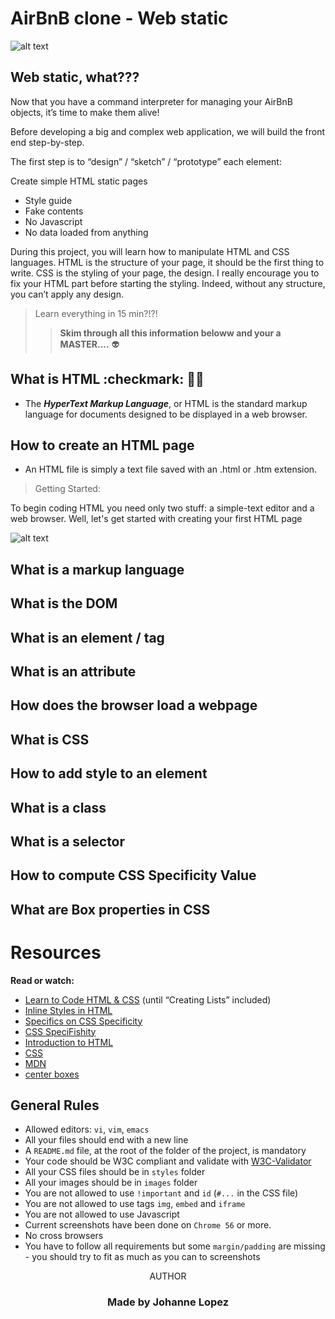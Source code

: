 AirBnB clone - Web static
==========================
![alt text](https://s3.amazonaws.com/intranet-projects-files/concepts/74/hbnb_step1.png)
## Web static, what???
<p>

Now that you have a command interpreter for managing your AirBnB objects, it’s time to make them alive!

Before developing a big and complex web application, we will build the front end step-by-step.

The first step is to “design” / “sketch” / “prototype” each element:

Create simple HTML static pages
* Style guide
* Fake contents
* No Javascript
* No data loaded from anything

During this project, you will learn how to manipulate HTML and CSS languages.
HTML is the structure of your page, it should be the first thing to write.
CSS is the styling of your page, the design. I really encourage you to fix your HTML part before starting the styling.
Indeed, without any structure, you can’t apply any design.
</p>

>Learn everything in 15 min?!?!
>>**Skim through all this information beloww and your a MASTER....**
>:alien:


What is HTML :checkmark: 🤌🏽
-------------

* The ***HyperText Markup Language***, or HTML is the standard markup language for documents designed to be displayed in a web browser.

How to create an HTML page
---------------------------
* An HTML file is simply a text file saved with an .html or .htm extension.
>Getting Started:

To begin coding HTML you need only two stuff: a simple-text editor and a web browser. Well, let's get started with creating your first HTML page

![alt text](https://learn.shayhowe.com/assets/images/courses/html-css/getting-to-know-html/building-structure.png)

What is a markup language
--------------------------

What is the DOM
----------------

What is an element / tag
-------------------------
What is an attribute
-------------------------

How does the browser load a webpage
------------------------------------

What is CSS
--------------

How to add style to an element
-------------------------------

What is a class
------------------

What is a selector
---------------------
How to compute CSS Specificity Value
-------------------------------------

What are Box properties in CSS
--------------------------------



Resources
============

**Read or watch:**

* [Learn to Code HTML & CSS](https://learn.shayhowe.com/html-css/) (until “Creating Lists” included)
* [Inline Styles in HTML](https://www.codecademy.com/articles/html-inline-styles)
* [Specifics on CSS Specificity](https://css-tricks.com/specifics-on-css-specificity/)
* [CSS SpeciFishity](http://www.standardista.com/wp-content/uploads/2012/01/specificity3.pdf)
* [Introduction to HTML](https://developer.mozilla.org/en-US/docs/Learn/HTML/Introduction_to_HTML)
* [CSS](https://developer.mozilla.org/en-US/docs/Learn/CSS)
* [MDN](https://developer.mozilla.org/en-US/)
* [center boxes](https://css-tricks.com/centering-css-complete-guide/)

**General Rules**
----------------------

* Allowed editors: `vi`, `vim`, `emacs`
* All your files should end with a new line
* A `README.md` file, at the root of the folder of the project, is mandatory
* Your code should be W3C compliant and validate with [W3C-Validator](https://github.com/holbertonschool/W3C-Validator)
* All your CSS files should be in `styles` folder
* All your images should be in `images` folder
* You are not allowed to use `!important` and `id` (`#...` in the CSS file)
* You are not allowed to use tags `img`, `embed` and `iframe`
* You are not allowed to use Javascript
* Current screenshots have been done on `Chrome 56` or more.
* No cross browsers
* You have to follow all requirements but some `margin/padding` are missing - you should try to fit as much as you can to screenshots

<p align="center"> AUTHOR </p>

<h3 align="center">Made by Johanne Lopez</h3>

